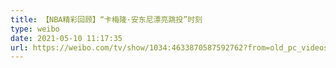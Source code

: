 ```yaml
---
title: 【NBA精彩回顾】“卡梅隆·安东尼漂亮跳投”时刻
type: weibo
date: 2021-05-10 11:17:35
url: https://weibo.com/tv/show/1034:4633870587592762?from=old_pc_videoshow
---
```


<!-- more -->